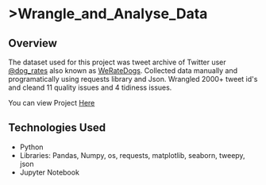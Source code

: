 # >Wrangle_and_Analyse_Data

## Overview
The dataset used for this project was tweet archive of Twitter user [@dog_rates](https://twitter.com/dog_rates) also known as [WeRateDogs](https://en.wikipedia.org/wiki/WeRateDogs). Collected data manually and programatically using requests library and Json. Wrangled 2000+ tweet id's and cleand 11 quality issues and 4 tidiness issues.

You can view Project [Here](https://github.com/pooja2512/DAND_term2_project_Wrangle_and_Analyse_Data/blob/master/wrangle_act.ipynb)

## Technologies Used
- Python
- Libraries: Pandas, Numpy, os, requests, matplotlib, seaborn, tweepy, json
- Jupyter Notebook


